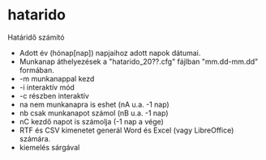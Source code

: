 hatarido
========

Határidő számító 

 * Adott év (hónap[nap]) napjaihoz adott napok dátumai.
 * Munkanap áthelyezések a "hatarido_20??.cfg" fájlban "mm.dd-mm.dd" formában.
 * -m munkanappal kezd
 * -i interaktív mód
 * -c részben interaktív
 * na nem munkanapra is eshet (nA u.a. -1 nap)
 * nb csak munkanapot számol (nB u.a. -1 nap)
 * nC kezdő napot is számolja (-1 nap a vége)
 * RTF és CSV kimenetet generál Word és Excel (vagy LibreOffice) számára.
 * kiemelés sárgával

